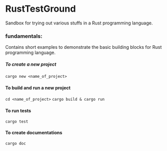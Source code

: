# RustTestGround
Sandbox for trying out various stuffs in a Rust programming language.

### fundamentals:
Contains short examples to demonstrate the basic building blocks for Rust programming language.

##### To create a new project
`cargo new <name_of_project>`

#### To build and run a new project
`cd <name_of_project>`
`cargo build & cargo run`

#### To run tests
`cargo test`

#### To create documentations
`cargo doc`

